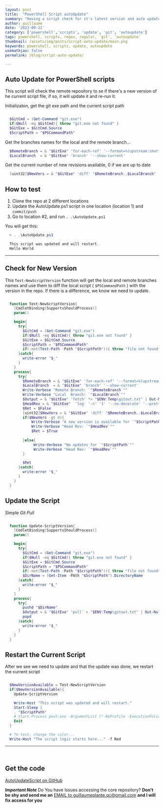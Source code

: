 ```yaml
---
layout: post
title:  "PowerShell Script autoUpdate"
summary: "Having a script check for it's latest version and auto update and relauch if available"
author: guillaume
date: '2023-09-21'
category: ['powershell','scripts', 'update', 'git', 'autoupdate']
tags: powershell, scripts, regex, regular, 'git', 'autoupdate'
thumbnail: /assets/img/posts/script-auto-update/main.png
keywords: powershell, scripts, update, autoupdate
usemathjax: false
permalink: /blog/script-auto-update/

---
```



## Auto Update for PowerShell scripts

This script will check the remote repository to se if there's a new version of he current script file, if so, it will update it and re-run it.

Initializaton, get the git exe path and the current script path


```powershell

  $GitCmd = (Get-Command "git.exe")
  if($Null -eq $GitCmd){ throw "git.exe not found" }
  $GitExe = $GitCmd.Source
  $ScriptPath = "$PSCommandPath"

```

Get the branches names for the local and the remote branch...


```powershell
  $RemoteBranch = & "$GitExe" 'for-each-ref' '--format=%(upstream:short)' "`"$(git symbolic-ref -q HEAD)`""
  $LocalBranch  = & "$GitExe" 'branch' '--show-current'
```


Get the current number of new revisions available, 0 if we are up to date

```powershell
  [uint32]$NewVers = & "$GitExe" 'diff' "$RemoteBranch..$LocalBranch"  "$ScriptPath" | Measure-Object -Line | Select -ExpandProperty Lines
```

## How to test

1. Clone the repo at 2 different locations
2. Update the AutoUpdate.ps1 script in one location (location 1) and ```commit/push```
3. Go to location #2, and run ```. .\AutoUpdate.ps1```

You will get this:

```powershell
  > . .\AutoUpdate.ps1

  This script was updated and will restart.
  Hello World
```


-------------------

## Check for New Version

This ```Test-NewScriptVersion``` function will get the local and remote branches names and use them to diff the local script ( ```$PSCommandPath``` ) with the version in the repo. If there is a difference, we know we need to update.


```powershell

  function Test-NewScriptVersion{
    [CmdletBinding(SupportsShouldProcess)]
    param() 

    begin{
      try{
        $GitCmd = (Get-Command "git.exe")
        if($Null -eq $GitCmd){ throw "git.exe not found" }
        $GitExe = $GitCmd.Source
        $ScriptPath = "$PSCommandPath"
        if(-not(Test-Path -Path "$ScriptPath")){ throw "file not found" }
      }catch{
        write-error "$_"
      }
    }
    process{
      try{
        $RemoteBranch = & "$GitExe" 'for-each-ref' '--format=%(upstream:short)' "`"$(git symbolic-ref -q HEAD)`""
        $LocalBranch  = & "$GitExe" 'branch' '--show-current'
        Write-Verbose "Remote Branch: `"$RemoteBranch`""
        Write-Verbose "Local  Branch: `"$LocalBranch`""
        $Output = & "$GitExe" 'fetch' *> "$ENV:Temp\gitout.txt" | Out-Null
        $HeadRev = & "$GitExe"  'log' '-n' '1' '--no-decorate' '--pretty=format:%H'  "$ScriptPath"
        $Ret = $False
        [uint32]$NewVers = & "$GitExe" 'diff' "$RemoteBranch..$LocalBranch"  "$ScriptPath" | Measure-Object -Line | Select -ExpandProperty Lines
        if($NewVers -gt 0){
            Write-Verbose "A new version is available for `"$ScriptPath`"" 
            Write-Verbose "Head Rev: `"$HeadRev`""
            $Ret = $True
            
        }else{
             Write-Verbose "No updates for `"$ScriptPath`"" 
             Write-Verbose "Head Rev: `"$HeadRev`"" 
        }

        $Ret
      }catch{
        write-error "$_"
      }
    }
  }
```


## Update the Script

Simple *Git Pull*

```powershell

  function Update-ScriptVersion{
    [CmdletBinding(SupportsShouldProcess)]
    param() 

    begin{
      try{
        $GitCmd = (Get-Command "git.exe")
        if($Null -eq $GitCmd){ throw "git.exe not found" }
        $GitExe = $GitCmd.Source
        $ScriptPath = "$PSCommandPath"
        if(-not(Test-Path -Path "$ScriptPath")){ throw "file not found" }
        $DirName = (Get-Item -PAth "$ScriptPath").DirectoryName
      }catch{
        write-error "$_"
      }
    }
    process{
      try{
        pushd "$DirName"
        $Output = & "$GitExe" 'pull' > "$ENV:Temp\gitout.txt" | Out-Null
        popd
      }catch{
        write-error "$_"
      }
    }
  }

```


## Restart the Current Script

After we see we need to update and that the update was done, we restart the current script 

```powershell

  $NewVersionAvailable = Test-NewScriptVersion
  if($NewVersionAvailable){
    Update-ScriptVersion

    Write-Host "This script was updated and will restart."
    Start-Sleep 1
    . "$ScriptPath"
    # Start-Process pwsh.exe -ArgumentList ("-NoProfile -ExecutionPolicy Bypass -File `"{0}`"" -f $PSCommandPath)
    Exit
  }

  # To test, change the color...
  Write-Host "The script logic starts here..." -f Red

```


-------------------


<br>


## Get the code 

[AutoUpdateScript on GitHub](https://github.com/arsscriptum/PowerShell.Public.Sandbox/tree/master/AutoUpdateScript)


***Important Note*** Do You have Issues accessing the core repository? **Don't be shy and send me an** [EMAIL to guillaumeplante.qc@gmail.com](mailto:guillaumeplante.qc@gmail.com) **and I will fix access for you**